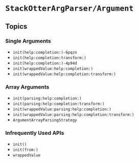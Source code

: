 # ``StackOtterArgParser/Argument``

## Topics

### Single Arguments

- ``init(help:completion:)-6pqzn``
- ``init(help:completion:transform:)``
- ``init(help:completion:)-4p94d``
- ``init(wrappedValue:help:completion:)``
- ``init(wrappedValue:help:completion:transform:)``

### Array Arguments

- ``init(parsing:help:completion:)``
- ``init(parsing:help:completion:transform:)``
- ``init(wrappedValue:parsing:help:completion:)``
- ``init(wrappedValue:parsing:help:completion:transform:)``
- ``ArgumentArrayParsingStrategy``

### Infrequently Used APIs

- ``init()``
- ``init(from:)``
- ``wrappedValue``
